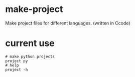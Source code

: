 # make-project
Make project files for different languages. (written in Ccode)
# current use
```
# make python projects
project py
# help
project -h
```
